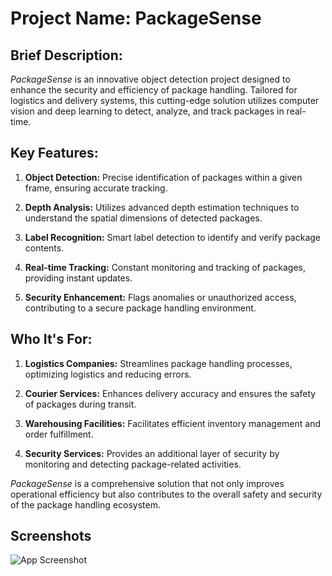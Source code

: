 # Project Name: PackageSense

## Brief Description:

*PackageSense* is an innovative object detection project designed to enhance the security and efficiency of package handling. Tailored for logistics and delivery systems, this cutting-edge solution utilizes computer vision and deep learning to detect, analyze, and track packages in real-time.

## Key Features:

1. **Object Detection:** Precise identification of packages within a given frame, ensuring accurate tracking.

2. **Depth Analysis:** Utilizes advanced depth estimation techniques to understand the spatial dimensions of detected packages.

3. **Label Recognition:** Smart label detection to identify and verify package contents.

4. **Real-time Tracking:** Constant monitoring and tracking of packages, providing instant updates.

5. **Security Enhancement:** Flags anomalies or unauthorized access, contributing to a secure package handling environment.

## Who It's For:

1. **Logistics Companies:** Streamlines package handling processes, optimizing logistics and reducing errors.

2. **Courier Services:** Enhances delivery accuracy and ensures the safety of packages during transit.

3. **Warehousing Facilities:** Facilitates efficient inventory management and order fulfillment.

4. **Security Services:** Provides an additional layer of security by monitoring and detecting package-related activities.

*PackageSense* is a comprehensive solution that not only improves operational efficiency but also contributes to the overall safety and security of the package handling ecosystem.


## Screenshots

![App Screenshot](https://i.imgur.com/G2e2Xka.png)

